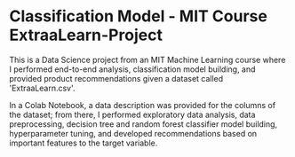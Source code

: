 # Classification Model - MIT Course ExtraaLearn-Project

This is a Data Science project from an MIT Machine Learning course where I performed end-to-end analysis, classification model building, and provided product recommendations given a dataset called 'ExtraaLearn.csv'. 

In a Colab Notebook, a data description was provided for the columns of the dataset; from there, I performed exploratory data analysis, data preprocessing, decision tree and random forest classifier model building, hyperparameter tuning, and developed recommendations based on important features to the target variable.
